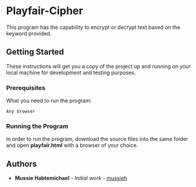 # Playfair-Cipher

This program has the capability to encrypt or decrypt text based on the keyword provided.

## Getting Started

These instructions will get you a copy of the project up and running on your local machine for development and testing purposes.

### Prerequisites

What you need to run the program:

```
Any browser
```

### Running the Program

In order to run the program, download the source files into the same folder and open **playfair.html** with a browser of your choice.


## Authors

* **Mussie Habtemichael** - *Initial work* - [mussieh](https://github.com/mussieh)

